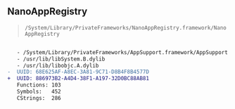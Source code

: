 ## NanoAppRegistry

> `/System/Library/PrivateFrameworks/NanoAppRegistry.framework/NanoAppRegistry`

```diff

   - /System/Library/PrivateFrameworks/AppSupport.framework/AppSupport
   - /usr/lib/libSystem.B.dylib
   - /usr/lib/libobjc.A.dylib
-  UUID: 68E625AF-A8EC-3A81-9C71-D8B4F8B4577D
+  UUID: 886973B2-A4D4-38F1-A197-32D0BC88AB81
   Functions: 103
   Symbols:   452
   CStrings:  286

```
